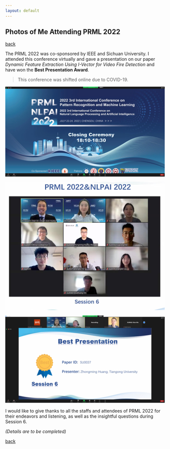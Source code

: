 ```yaml
---
layout: default
---
```


## Photos of Me Attending PRML 2022

[back](./)

The PRML 2022 was co-sponsored by IEEE and Sichuan University. I attended this conference virtually and gave a presentation on our paper *Dynamic Feature Extraction Using I-Vector for Video Fire Detection* and have won the **Best Presentation Award**.

> This conference was shifted online due to COVID-19.

![PRML2](./imgs/PRML2.jpg)

![PRML3](./imgs/PRML3.jpg)

![PRML1](./imgs/PRML1.jpg)

I would like to give thanks to all the staffs and attendees of PRML 2022 for their endeavors and listening, as well as the insightful questions during Session 6.

*(Details are to be completed)*

[back](./)
